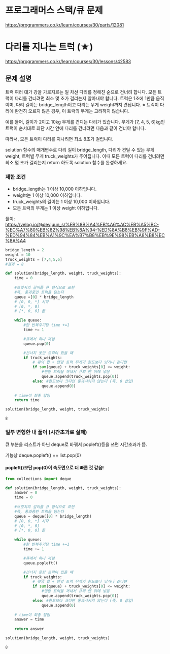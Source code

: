 # 프로그래머스 스택/큐 문제
https://programmers.co.kr/learn/courses/30/parts/12081

# 다리를 지나는 트럭 (★)
https://programmers.co.kr/learn/courses/30/lessons/42583

## 문제 설명
트럭 여러 대가 강을 가로지르는 일 차선 다리를 정해진 순으로 건너려 합니다. 모든 트럭이 다리를 건너려면 최소 몇 초가 걸리는지 알아내야 합니다. 트럭은 1초에 1만큼 움직이며, 다리 길이는 bridge_length이고 다리는 무게 weight까지 견딥니다.
※ 트럭이 다리에 완전히 오르지 않은 경우, 이 트럭의 무게는 고려하지 않습니다.


예를 들어, 길이가 2이고 10kg 무게를 견디는 다리가 있습니다. 무게가 [7, 4, 5, 6]kg인 트럭이 순서대로 최단 시간 안에 다리를 건너려면 다음과 같이 건너야 합니다.


따라서, 모든 트럭이 다리를 지나려면 최소 8초가 걸립니다.


solution 함수의 매개변수로 다리 길이 bridge_length, 다리가 견딜 수 있는 무게 weight, 트럭별 무게 truck_weights가 주어집니다. 이때 모든 트럭이 다리를 건너려면 최소 몇 초가 걸리는지 return 하도록 solution 함수를 완성하세요.


### 제한 조건
* bridge_length는 1 이상 10,000 이하입니다.
* weight는 1 이상 10,000 이하입니다.
* truck_weights의 길이는 1 이상 10,000 이하입니다.
* 모든 트럭의 무게는 1 이상 weight 이하입니다.

풀이: https://velog.io/@devjuun_s/%EB%8B%A4%EB%A6%AC%EB%A5%BC-%EC%A7%80%EB%82%98%EB%8A%94-%ED%8A%B8%EB%9F%AD-%ED%94%84%EB%A1%9C%EA%B7%B8%EB%9E%98%EB%A8%B8%EC%8A%A4


```python
bridge_length = 2
weight = 10
truck_weights = [7,4,5,6]
#결과 = 8
```


```python
def solution(bridge_length, weight, truck_weights):
    time = 0
    
    #브릿지의 길이를 큐 형식으로 표현
    #즉, 통과중인 트럭을 담는다
    queue =[0] * bridge_length
    # [0, 0, *] 시작
    # [0, *, 0]
    # [*, 0, 0] 끝

    while queue:
        #한 반복주기당 time +=1
        time += 1

        #큐에서 하나 꺼냄
        queue.pop(0)

        #건너지 못한 트럭이 있을 때
        if truck_weights:
            # 큐의 합 + 맨앞 트럭 무게가 한도보다 낮거나 같다면
            if sum(queue) + truck_weights[0] <= weight:
                #맨앞 트럭을 꺼내서 큐의 맨 뒤에 넣음
                queue.append(truck_weights.pop(0))
            else: #한도보다 크다면 통과시키지 않는다 (즉, 0 삽입)
                queue.append(0)
    
    # time이 최종 답임
    return time
```


```python
solution(bridge_length, weight, truck_weights)
```




    8



### 일부 변형한 내 풀이 (시간초과로 실패)

큐 부분을 리스트가 아닌 deque로 바꿔서 popleft()등을 쓰면 시간초과가 뜸.

기능상 deque.popleft() == list.pop(0) 

#### popleft()보단 pop(0)이 속도면으로 더 빠른 것 같음!




```python
from collections import deque

def solution(bridge_length, weight, truck_weights):
    answer = 0
    time = 0
    
    #브릿지의 길이를 큐 형식으로 표현
    #즉, 통과중인 트럭을 담는다
    queue = deque([0] * bridge_length)
    # [0, 0, *] 시작
    # [0, *, 0]
    # [*, 0, 0] 끝

    while queue:
        #한 반복주기당 time +=1
        time += 1

        #큐에서 하나 꺼냄
        queue.popleft()

        #건너지 못한 트럭이 있을 때
        if truck_weights:
            # 큐의 합 + 맨앞 트럭 무게가 한도보다 낮거나 같다면
            if sum(queue) + truck_weights[0] <= weight:
                #맨앞 트럭을 꺼내서 큐의 맨 뒤에 넣음
                queue.append(truck_weights.pop(0))
            else: #한도보다 크다면 통과시키지 않는다 (즉, 0 삽입)
                queue.append(0)
    
    # time이 최종 답임
    answer = time
    
    return answer
```


```python
solution(bridge_length, weight, truck_weights)
```




    8




```python

```


```python

```


```python

```
